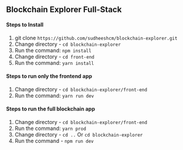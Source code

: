 ## Blockchain Explorer Full-Stack

#### Steps to Install

1.  git clone `https://github.com/sudheeshcm/blockchain-explorer.git`
2.  Change directory - `cd blockchain-explorer`
3.  Run the command: `npm install`
4.  Change directory - `cd front-end`
5.  Run the command: `yarn install`

#### Steps to run only the frontend app

1.  Change directory - `cd blockchain-explorer/front-end`
2.  Run the command: `yarn run dev`

#### Steps to run the full blockchain app

1.  Change directory - `cd blockchain-explorer/front-end`
2.  Run the command: `yarn prod`
3.  Change directory - `cd ..` Or `cd blockchain-explorer`
4.  Run the command - `npm run dev`
